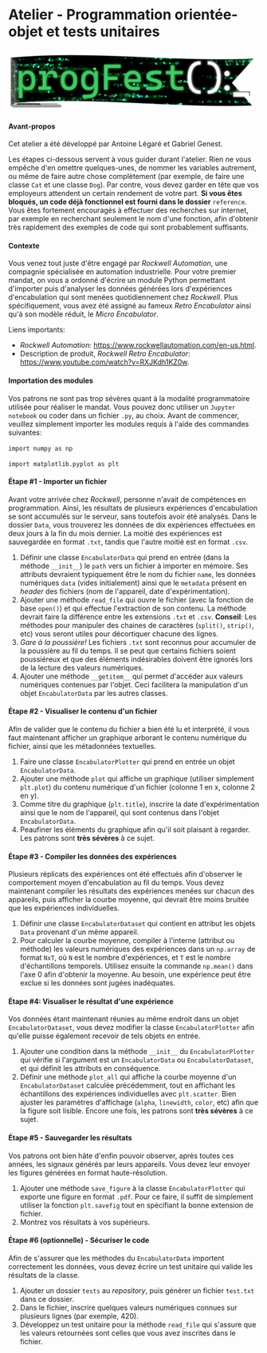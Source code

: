 # Atelier - Programmation orientée-objet et tests unitaires

![Logo](/images/LogoProgFest.png)

#### Avant-propos

Cet atelier a été développé par Antoine Légaré et Gabriel Genest.

Les étapes ci-dessous servent à vous guider durant l'atelier. Rien ne vous empêche d'en omettre quelques-unes, de nommer les variables autrement, ou même de faire autre chose complètement (par exemple, de faire une classe `Cat` et une classe `Dog`). Par contre, vous devez garder en tête que vos employeurs attendent un certain rendement de votre part. **Si vous êtes bloqués, un code déjà fonctionnel est fourni dans le dossier** `reference`. Vous êtes fortement encouragés à effectuer des recherches sur internet, par exemple en recherchant seulement le nom d'une fonction, afin d'obtenir très rapidement des exemples de code qui sont probablement suffisants.

#### Contexte

Vous venez tout juste d'être engagé par *Rockwell Automation*, une compagnie spécialisée en automation industrielle. Pour votre premier mandat, on vous a ordonné d'écrire un  module Python permettant d'importer puis d'analyser les données générées lors d'expériences d'encabulation qui sont menées quotidiennement chez *Rockwell*. Plus spécifiquement, vous avez été assigné au fameux *Retro Encabulator* ainsi qu'à son modèle réduit, le *Micro Encabulator*.

Liens importants:
- *Rockwell Automation*: https://www.rockwellautomation.com/en-us.html.
- Description de produit, *Rockwell Retro Encabulator*: https://www.youtube.com/watch?v=RXJKdh1KZ0w.

#### Importation des modules
Vos patrons ne sont pas trop sévères quant à la modalité programmatoire utilisée pour réaliser le mandat. Vous pouvez donc utiliser un `Jupyter notebook` ou coder dans un fichier `.py`, au choix. Avant de commencer, veuillez simplement importer les modules requis à l'aide des commandes suivantes:

`import numpy as np`

`import matplotlib.pyplot as plt`

#### Étape #1 - Importer un fichier
Avant votre arrivée chez *Rockwell*, personne n'avait de compétences en programmation. Ainsi, les résultats de plusieurs expériences d'encabulation se sont accumulés sur le serveur, sans toutefois avoir été analysés. Dans le dossier `Data`, vous trouverez les données de dix expériences effectuées en deux jours à la fin du mois dernier. La moitié des expériences est sauvegardée en format `.txt`, tandis que l'autre moitié est en format `.csv`.

1. Définir une classe `EncabulatorData` qui prend en entrée (dans la méthode `__init__`) le `path` vers un fichier à importer en mémoire. Ses attributs devraient typiquement être le nom du fichier `name`, les données numériques `data` (vides initialement) ainsi que le `metadata` présent en *header* des fichiers (nom de l'appareil, date d'expérimentation).
2. Ajouter une méthode `read_file` qui ouvre le fichier (avec la fonction de base `open()`) et qui effectue l'extraction de son contenu. La méthode devrait faire la différence entre les extensions `.txt` et `.csv`. **Conseil**: Les méthodes pour manipuler des chaines de caractères (`split()`, `strip()`, etc) vous seront utiles pour décortiquer chacune des lignes.
3. *Gare à la poussière!* Les fichiers `.txt` sont reconnus pour accumuler de la poussière au fil du temps. Il se peut que certains fichiers soient poussiéreux et que des éléments indésirables doivent être ignorés lors de la lecture des valeurs numériques.
4. Ajouter une méthode `__getitem__` qui permet d'accéder aux valeurs numériques contenues par l'objet. Ceci facilitera la manipulation d'un objet `EncabulatorData` par les autres classes.

#### Étape #2 - Visualiser le contenu d'un fichier
Afin de valider que le contenu du fichier a bien été lu et interprété, il vous faut maintenant afficher un graphique arborant le contenu numérique du fichier, ainsi que les métadonnées textuelles.

1. Faire une classe `EncabulatorPlotter` qui prend en entrée un objet `EncabulatorData`.
2. Ajouter une méthode `plot` qui affiche un graphique (utiliser simplement `plt.plot`) du contenu numérique d'un fichier (colonne 1 en x, colonne 2 en y).
3. Comme titre du graphique (`plt.title`), inscrire la date d'expérimentation ainsi que le nom de l'appareil, qui sont contenus dans l'objet `EncabulatorData`.
4. Peaufiner les éléments du graphique afin qu'il soit plaisant à regarder. Les patrons sont **très sévères** à ce sujet.

#### Étape #3 - Compiler les données des expériences
Plusieurs réplicats des expériences ont été effectués afin d'observer le comportement moyen d'encabulation au fil du temps. Vous devez maintenant compiler les résultats des expériences menées sur chacun des appareils, puis afficher la courbe moyenne, qui devrait être moins bruitée que les expériences individuelles.

1. Définir une classe `EncabulatorDataset` qui contient en attribut les objets `Data` provenant d'un même appareil.
2. Pour calculer la courbe moyenne, compiler à l'interne (attribut ou méthode) les valeurs numériques des expériences dans un `np.array` de format `NxT`, où `N` est le nombre d'expériences, et `T` est le nombre d'échantillons temporels. Utilisez ensuite la commande `np.mean()` dans l'axe 0 afin d'obtenir la moyenne. Au besoin, une expérience peut être exclue si les données sont jugées inadéquates.

#### Étape #4: Visualiser le résultat d'une expérience
Vos données étant maintenant réunies au même endroit dans un objet `EncabulatorDataset`, vous devez modifier la classe `EncabulatorPlotter` afin qu'elle puisse également recevoir de tels objets en entrée.

1. Ajouter une condition dans la méthode `__init__` du `EncabulatorPlotter` qui vérifie si l'argument est un `EncabulatorData` ou `EncabulatorDataset`, et qui définit les attributs en conséquence.
2. Définir une méthode `plot_all` qui affiche la courbe moyenne d'un `EncabulatorDataset` calculée précédemment, tout en affichant les échantillons des expériences individuelles avec `plt.scatter`. Bien ajuster les paramètres d'affichage (`alpha`, `linewidth`, `color`, etc) afin que la figure soit lisible. Encore une fois, les patrons sont **très sévères** à ce sujet. 

#### Étape #5 - Sauvegarder les résultats
Vos patrons ont bien hâte d'enfin pouvoir observer, après toutes ces années, les signaux générés par leurs appareils. Vous devez leur envoyer les figures générées en format haute-résolution.

1. Ajouter une méthode `save_figure` à la classe `EncabulatorPlotter` qui exporte une figure en format `.pdf`. Pour ce faire, il suffit de simplement utiliser la fonction `plt.savefig` tout en spécifiant la bonne extension de fichier.
2. Montrez vos résultats à vos supérieurs.

#### Étape #6 (optionnelle) - Sécuriser le code
Afin de s'assurer que les méthodes du `EncabulatorData` importent correctement les données, vous devez écrire un test unitaire qui valide les résultats de la classe.

1. Ajouter un dossier `tests` au *repository*, puis générer un fichier `test.txt` dans ce dossier.
2. Dans le fichier, inscrire quelques valeurs numériques connues sur plusieurs lignes (par exemple, 420).
3. Développez un test unitaire pour la méthode `read_file` qui s'assure que les valeurs retournées sont celles que vous avez inscrites dans le fichier.
 
